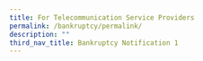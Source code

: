 ```yaml
---
title: For Telecommunication Service Providers
permalink: /bankruptcy/permalink/
description: ""
third_nav_title: Bankruptcy Notification 1
---
```


